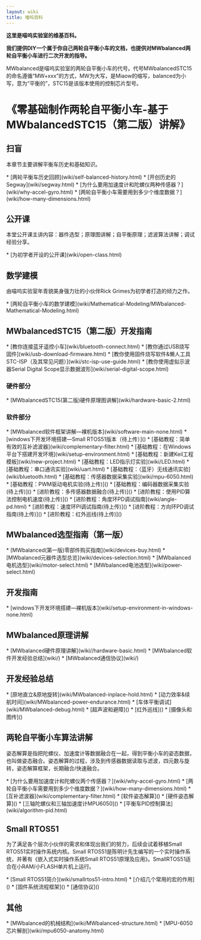 ```yaml
---
layout: wiki
title: 喵呜百科
---
```


<div class="jumbotron">
<b>
    <p class="lead">这里是喵呜实验室的维基百科。</p>
    <p class="lead">我们提供DIY一个属于你自己两轮自平衡小车的文档，也提供对MWbalanced两轮自平衡小车进行二次开发的指导。 </p>
</b>
</div>

<p>MWbalanced是喵呜实验室的两轮自平衡小车的代号。代号MWbalancedSTC15的命名遵循“MW+xxx”的方式，MW为大写，是Miaow的缩写，balanced为小写，意为“平衡的”，STC15是该版本使用的控制芯片型号。</p>

<h1>《零基础制作两轮自平衡小车-基于MWbalancedSTC15（第二版）讲解》</h1>

<h2>扫盲</h2>
<p>本章节主要讲解平衡车历史和基础知识。</p>
* [两轮平衡车历史回顾](wiki/self-balanced-history.html)
* [开创历史的Segway](wiki/segway.html)
* [为什么要用加速度计和陀螺仪两种传感器？](wiki/why-accel-gyro.html)
* [两轮自平衡小车需要用到多少个维度数据？](wiki/how-many-dimensions.html)

<h2>公开课</h2>
<p>本堂公开课主讲内容：器件选型；原理图讲解；自平衡原理；滤波算法讲解；调试经验分享。</p>
* [为初学者开设的公开课](wiki/open-class.html)

<h2>数学建模</h2>
<p>由喵呜实验室年青貌美身强力壮的小伙伴Rick Grimes为初学者打造的倾力之作。</p>
* [两轮自平衡小车的数学建模](wiki/Mathematical-Modeling/MWbalanced-Mathematical-Modeling.html)

<h2>MWbalancedSTC15（第二版）开发指南</h2>
* [教你连接蓝牙遥控小车](wiki/bluetooth-connect.html)
* [教你通过USB烧写固件](wiki/usb-download-firmware.html)
* [教你使用固件烧写软件&懒人工具STC-ISP（及其常见问题）](wiki/stc-isp-use-guide.html)
* [教你使用虚拟示波器Serial Digital Scope显示数据波形](wiki/serial-digital-scope.html)
<h3>硬件部分</h3>
* [MWbalancedSTC15(第二版)硬件原理图讲解](wiki/hardware-basic-2.html)

<h3>软件部分</h3>
* [MWbalanced软件框架讲解—裸机版本](wiki/software-main-none.html)
* [windows下开发环境搭建—Small RTOS51版本（待上传）]()
* [基础教程：简单有效的互补滤波器](wiki/complementary-filter.html)
* [基础教程：在Windows平台下搭建开发环境](wiki/setup-environment.html)
* [基础教程：新建Keil工程模板](wiki/new-project.html)
* [基础教程：LED指示灯实验](wiki/LED.html)
* [基础教程：串口通讯实验](wiki/uart.html)
* [基础教程：（蓝牙）无线通讯实验](wiki/bluetooth.html)
* [基础教程：传感器数据采集实验](wiki/mpu-6050.html)
* [基础教程：PWM驱动电机实验(待上传)]()
* [基础教程：编码器数据采集实验(待上传)]()
* [进阶教程：多传感器数据融合(待上传)]()
* [进阶教程：使用PID算法控制电机速度(待上传)]()
* [进阶教程：角度环PD调试指南](wiki/angle-pd.html)
* [进阶教程：速度环PI调试指南(待上传)]()
* [进阶教程：方向环PD调试指南(待上传)]()
* [进阶教程：红外巡线(待上传)]()


<h2>MWbalanced选型指南（第一版）</h2>
* [MWbalanced(第一版)零部件购买指南](wiki/devices-buy.html)
* [MWbalanced元器件选型总览](wiki/devices-selection.html)
* [MWbalanced电机选型](wiki/motor-select.html)
* [MWbalanced电池选型](wiki/power-select.html)

<h2 id="rd">开发指南</h2>
* [windows下开发环境搭建—裸机版本](wiki/setup-environment-in-windows-none.html)

<h2>MWbalanced原理讲解</h2>
* [MWbalanced硬件原理讲解](wiki//hardware-basic.html)
* [MWbalanced软件开发经验总结](wiki/)
* [MWbalanced通信协议](wiki/)

<h2 id="exp">开发经验总结</h2>
* [原地直立&原地旋转](wiki/MWbalanced-inplace-hold.html)
* [动力效率&续航时间](wiki/MWbalanced-power-endurance.html)
* [车体平衡调试](wiki/MWbalanced-debug.html)
* [超声波和避障]()
* [红外巡线]()
* [摄像头和图传]()

<h2 id="quadcopter-dev">两轮自平衡小车算法讲解</h2>
<p>姿态解算是指把陀螺仪、加速度计等数据融合在一起，得到平衡小车的姿态数据，也叫做姿态融合。姿态解算的过程，涉及到传感器数据读取与滤波，四元数与旋转，姿态解算框架，长期融合/快速融合。</p>
* [为什么要用加速度计和陀螺仪两个传感器？](wiki/why-accel-gyro.html)
* [两轮自平衡小车需要用到多少个维度数据？](wiki/how-many-dimensions.html)
* [互补滤波器](wiki/complementary-filter.html)
* [软件姿态解算]()
* [硬件姿态解算]()
* [三轴陀螺仪和三轴加速度计MPU6050]()
* [平衡车PID控制算法](wiki/algorithm-pid.html)

<h2 id="crazyflie">Small RTOS51</h2>
<p>为了满足各个层次小伙伴的需求和体现出我们的努力，后续会试着移植Small RTOS51实时操作系统内核。Small RTOS51是陈明计先生编写的一个实时操作系统，并著有《嵌入式实时操作系统Small RTOS51原理及应用》。SmallRTOS51适合在小RAM/小FLASH单片机上运行。</p>
* [Small RTOS51简介](wiki/smallrtos51-intro.html)
* [介绍几个常用的宏的作用]()
* [固件系统流程框架]()
* [通信协议]()

<h2 id="other">其他</h2>
* [MWbalanced的机械结构](wiki/MWbalanced-structure.html)
* [MPU-6050芯片解剖](wiki/mpu6050-anatomy.html)
